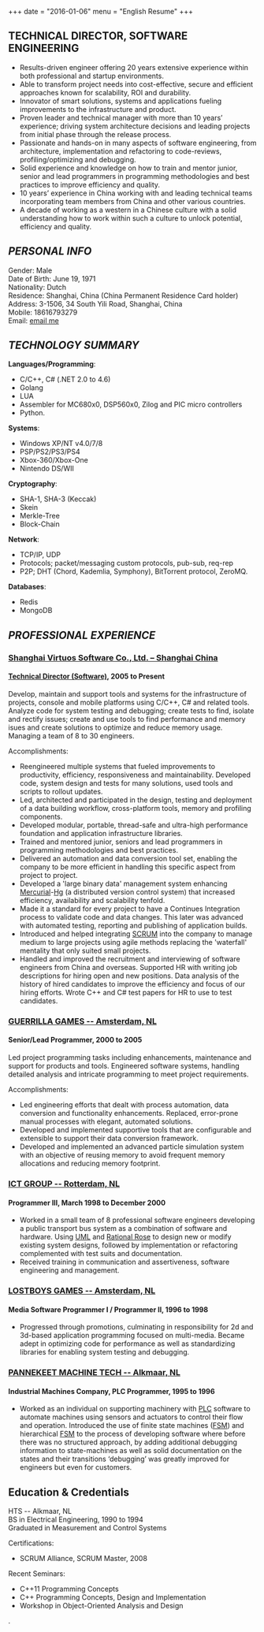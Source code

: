 +++
date = "2016-01-06"
menu = "English Resume"
+++

## TECHNICAL DIRECTOR, SOFTWARE ENGINEERING

* Results-driven engineer offering 20 years extensive experience within both professional and startup environments.
* Able to transform project needs into cost-effective, secure and efficient approaches known for scalability, ROI and durability.
* Innovator of smart solutions, systems and applications fueling improvements to the infrastructure and product.
* Proven leader and technical manager with more than 10 years’ experience; driving system architecture decisions and leading projects from initial phase through the release process.
* Passionate and hands-on in many aspects of software engineering, from architecture, implementation and refactoring to code-reviews, profiling/optimizing and debugging.
* Solid experience and knowledge on how to train and mentor junior, senior and lead programmers in programming methodologies and best practices to improve efficiency and quality.
* 10 years’ experience in China working with and leading technical teams incorporating team members from China and other various countries.
* A decade of working as a western in a Chinese culture with a solid understanding how to work within such a culture to unlock potential, efficiency and quality.

## **_PERSONAL INFO_**

Gender: Male  
Date of Birth: June 19, 1971  
Nationality: Dutch  
Residence:  Shanghai, China (China Permanent Residence Card holder)  
Address: 3-1506, 34 South Yili Road, Shanghai, China  
Mobile: 18616793279  
Email: [email me](mailto:jurgen.kluft@gmail.com)


## **_TECHNOLOGY SUMMARY_**

**Languages/Programming**:

* C/C++, C# (.NET 2.0 to 4.6)
* Golang
* LUA
* Assembler for  MC680x0, DSP560x0, Zilog and PIC micro controllers
* Python.

**Systems**:

* Windows XP/NT v4.0/7/8
* PSP/PS2/PS3/PS4
* Xbox-360/Xbox-One
* Nintendo DS/WII

**Cryptography**:

* SHA-1, SHA-3 (Keccak)
* Skein
* Merkle-Tree
* Block-Chain

**Network**:

* TCP/IP, UDP
* Protocols; packet/messaging custom protocols, pub-sub, req-rep
* P2P; DHT (Chord, Kademlia, Symphony), BitTorrent protocol, ZeroMQ.

**Databases**:

* Redis
* MongoDB

## **_PROFESSIONAL EXPERIENCE_**

### [**Shanghai Virtuos Software Co., Ltd. – Shanghai China**](http://www.virtuosgames.com/)
#### [Technical Director (Software)](https://en.wikipedia.org/wiki/Technical_director), 2005 to Present

Develop, maintain and support tools and systems for the infrastructure of projects, console and mobile platforms using C/C++, C# and related tools. Analyze code for system testing and debugging; create tests to find, isolate and rectify issues; create and use tools to find performance and memory isues and create solutions to optimize and reduce memory usage. Managing a team of 8 to 30 engineers.

Accomplishments:

* Reengineered multiple systems that fueled improvements to productivity, efficiency, responsiveness and maintainability. Developed code, system design and tests for many solutions, used tools and scripts to rollout updates.
* Led, architected and participated in the design, testing and deployment of a data building workflow, cross-platform tools, memory and profiling components.
* Developed modular, portable, thread-safe and ultra-high performance foundation and application infrastructure libraries.
* Trained and mentored junior, seniors and lead programmers in programming methodologies and best practices.
* Delivered an automation and data conversion tool set, enabling the company to be more efficient in handling this specific aspect from project to project.
* Developed a 'large binary data' management system enhancing [Mercurial](https://en.wikipedia.org/wiki/Mercurial)-[Hg](https://www.mercurial-scm.org/) (a distributed version control system) that increased efficiency, availability and scalability tenfold.
* Made it a standard for every project to have a Continues Integration process to validate code and data changes. This later was advanced with automated testing, reporting and publishing of application builds.
* Introduced and helped integrating [SCRUM](https://en.wikipedia.org/wiki/Scrum_(software_development)) into the company to manage medium to large projects using agile methods replacing the 'waterfall' mentality that only suited small projects.
* Handled and improved the recruitment and interviewing of software engineers from China and overseas. Supported HR with writing job descriptions for hiring open and new positions. Data analysis of the history of hired candidates to improve the efficiency and focus of our hiring efforts. Wrote C++ and C# test papers for HR to use to test candidates.

### [**GUERRILLA GAMES -- Amsterdam, NL**](http://www.guerrilla-games.com/)
#### Senior/Lead Programmer, 2000 to 2005

Led project programming tasks including enhancements, maintenance and support for products and tools. Engineered software systems, handling detailed analysis and intricate programming to meet project requirements.

Accomplishments:

* Led engineering efforts that dealt with process automation, data conversion and functionality enhancements. Replaced, error-prone manual processes with elegant, automated solutions.
* Developed and implemented supportive tools that are configurable and extensible to support their data conversion framework.
* Developed and implemented an advanced particle simulation system with an objective of reusing memory to avoid frequent memory allocations and reducing memory footprint.

### [**ICT GROUP -- Rotterdam, NL**](http://ict.eu/nl/)
#### Programmer III, March 1998 to December 2000

* Worked in a small team of 8 professional software engineers developing a public transport bus system as a combination of software and hardware. Using [UML](https://en.wikipedia.org/wiki/Unified_Modeling_Language) and [Rational Rose](https://en.wikipedia.org/wiki/Rational_Software_Modeler) to design new or modify existing system designs, followed by implementation or refactoring complemented with test suits and documentation.
* Received training in communication and assertiveness, software engineering and management.

### [**LOSTBOYS GAMES -- Amsterdam, NL**](https://en.wikipedia.org/wiki/Lost_Boys_Games)
#### Media Software Programmer I / Programmer II, 1996 to 1998

* Progressed through promotions, culminating in responsibility for 2d and 3d-based application programming focused on multi-media. Became adept in optimizing code for performance as well as standardizing libraries for enabling system testing and debugging.

### [**PANNEKEET MACHINE TECH -- Alkmaar, NL**](https://jasa.nl/nl)
#### Industrial Machines Company, PLC Programmer, 1995 to 1996

* Worked as an individual on supporting machinery with [PLC](https://en.wikipedia.org/wiki/Programmable_logic_controller) software to automate machines using sensors and actuators to control their flow and operation. Introduced the use of finite state machines ([FSM](https://en.wikipedia.org/wiki/Finite-state_machine)) and hierarchical [FSM](https://en.wikipedia.org/wiki/Finite-state_machine) to the process of developing software where before there was no structured approach, by adding additional debugging information to state-machines as well as solid documentation on the states and their transitions ‘debugging’ was greatly improved for engineers but even for customers.


## **Education & Credentials**

HTS -- Alkmaar, NL  
BS in Electrical Engineering, 1990 to 1994  
Graduated in Measurement and Control Systems  

Certifications:

* SCRUM Alliance, SCRUM Master, 2008  

Recent Seminars:

* C++11 Programming Concepts  
* C++ Programming Concepts, Design and Implementation  
* Workshop in Object-Oriented Analysis and Design  


.
